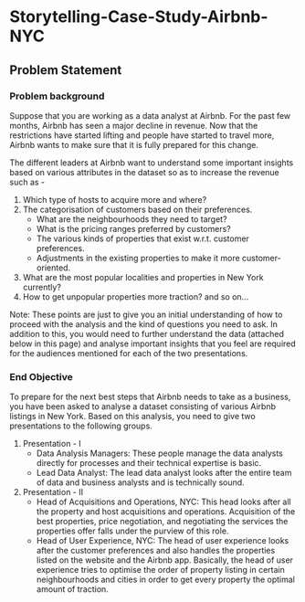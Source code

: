 # Storytelling-Case-Study-Airbnb-NYC
## Problem Statement
### Problem background

Suppose that you are working as a data analyst at Airbnb. For the past few months, Airbnb has seen a major decline in revenue. Now that the restrictions have started lifting and people have started to travel more, Airbnb wants to make sure that it is fully prepared for this change.

 

The different leaders at Airbnb want to understand some important insights based on various attributes in the dataset so as to increase the revenue such as -

  1. Which type of hosts to acquire more and where?
  2. The categorisation of customers based on their preferences.
     - What are the neighbourhoods they need to target?
     - What is the pricing ranges preferred by customers?
     - The various kinds of properties that exist w.r.t. customer preferences.
     - Adjustments in the existing properties to make it more customer-oriented.
   3. What are the most popular localities and properties in New York currently?
   4. How to get unpopular properties more traction? and so on...

Note: These points are just to give you an initial understanding of how to proceed with the analysis and the kind of questions you need to ask. In addition to this, you would need to further understand the data (attached below in this page) and analyse important insights that you feel are required for the audiences mentioned for each of the two presentations.

 
### End Objective

To prepare for the next best steps that Airbnb needs to take as a business, you have been asked to analyse a dataset consisting of various Airbnb listings in New York. Based on this analysis, you need to give two presentations to the following groups.

  1. Presentation - I
     - Data Analysis Managers: These people manage the data analysts directly for processes and their technical expertise is basic.
     - Lead Data Analyst: The lead data analyst looks after the entire team of data and business analysts and is technically sound.
  2. Presentation - II
     - Head of Acquisitions and Operations, NYC: This head looks after all the property and host acquisitions and operations. Acquisition of the best properties, price negotiation, and negotiating the services the properties offer falls under the purview of this role.
     - Head of User Experience, NYC: The head of user experience looks after the customer preferences and also handles the properties listed on the website and the Airbnb app. Basically, the head of user experience tries to optimise the order of property listing in certain neighbourhoods and cities in order to get every property the optimal amount of traction.

